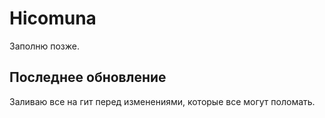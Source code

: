 # Hicomuna

Заполню позже.

## Последнее обновление

Заливаю все на гит перед изменениями, которые все могут поломать.

